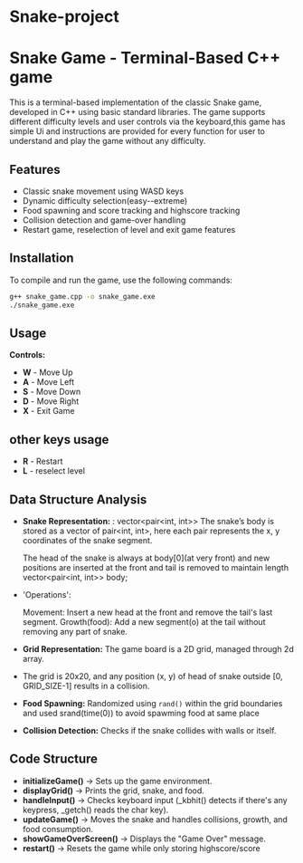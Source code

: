 # Snake-project

# Snake Game - Terminal-Based C++ game

This is a terminal-based implementation of the classic Snake game, developed in C++ using basic standard libraries. The game supports different difficulty levels and user controls via the keyboard,this game has simple Ui and instructions are provided for every function for user to understand and play the game without any difficulty.

## Features
- Classic snake movement using WASD keys
- Dynamic difficulty selection(easy--extreme)
- Food spawning and score tracking and highscore tracking
- Collision detection and game-over handling
- Restart game, reselection of level and exit game features

## Installation
To compile and run the game, use the following commands:
```sh
g++ snake_game.cpp -o snake_game.exe
./snake_game.exe
```

## Usage
**Controls:**
- **W** - Move Up
- **A** - Move Left
- **S** - Move Down
- **D** - Move Right
- **X** - Exit Game

## other keys usage
- **R** - Restart
- **L** - reselect level

## Data Structure Analysis
- **Snake Representation:** : vector<pair<int, int>>
 The snake’s body is stored as a vector of pair<int, int>, here each pair represents the x, y coordinates of the snake segment.

  The head of the snake is always at body[0](at very front) and new positions are inserted at the front and tail is removed to maintain length
  vector<pair<int, int>> body;
- 'Operations':

  Movement: Insert a new head at the front and remove the tail's last segment.
  Growth(food): Add a new segment(o) at the tail without removing any part of snake.


- **Grid Representation:** The game board is a 2D grid, managed  through 2d array.
- The grid is 20x20, and any position (x, y) of head of snake outside [0, GRID_SIZE-1] results in a collision.
- **Food Spawning:** Randomized using `rand()` within the grid boundaries and used srand(time(0)) to avoid spawming food at same place
- **Collision Detection:** Checks if the snake collides with walls or itself.

## Code Structure
- **initializeGame()** → Sets up the game environment.
- **displayGrid()** → Prints the grid, snake, and food.
- **handleInput()** → Checks keyboard input (_kbhit() detects if there's any keypress, _getch() reads the char key).
- **updateGame()** → Moves the snake and handles collisions, growth, and food consumption.
- **showGameOverScreen()** → Displays the "Game Over" message.
- **restart()** → Resets the game while only storing highscore/score

